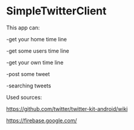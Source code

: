 # SimpleTwitterClient
This app can:

-get your home time line

-get some users time line

-get your own time line

-post some tweet

-searching tweets


Used sources:

https://github.com/twitter/twitter-kit-android/wiki

https://firebase.google.com/

